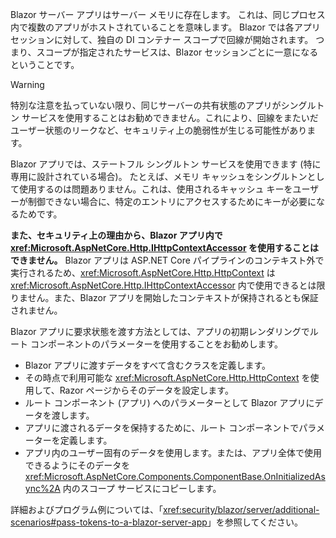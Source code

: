 Blazor サーバー アプリはサーバー メモリに存在します。 これは、同じプロセス内で複数のアプリがホストされていることを意味します。 Blazor では各アプリ セッションに対して、独自の DI コンテナー スコープで回線が開始されます。 つまり、スコープが指定されたサービスは、Blazor セッションごとに一意になるということです。

> [!WARNING]
> 特別な注意を払っていない限り、同じサーバーの共有状態のアプリがシングルトン サービスを使用することはお勧めできません。これにより、回線をまたいだユーザー状態のリークなど、セキュリティ上の脆弱性が生じる可能性があります。

Blazor アプリでは、ステートフル シングルトン サービスを使用できます (特に専用に設計されている場合)。 たとえば、メモリ キャッシュをシングルトンとして使用するのは問題ありません。これは、使用されるキャッシュ キーをユーザーが制御できない場合に、特定のエントリにアクセスするためにキーが必要になるためです。

**また、セキュリティ上の理由から、Blazor アプリ内で <xref:Microsoft.AspNetCore.Http.IHttpContextAccessor> を使用することはできません。** Blazor アプリは ASP.NET Core パイプラインのコンテキスト外で実行されるため、<xref:Microsoft.AspNetCore.Http.HttpContext> は <xref:Microsoft.AspNetCore.Http.IHttpContextAccessor> 内で使用できるとは限りません。また、Blazor アプリを開始したコンテキストが保持されるとも保証されません。

Blazor アプリに要求状態を渡す方法としては、アプリの初期レンダリングでルート コンポーネントのパラメーターを使用することをお勧めします。

* Blazor アプリに渡すデータをすべて含むクラスを定義します。
* その時点で利用可能な <xref:Microsoft.AspNetCore.Http.HttpContext> を使用して、Razor ページからそのデータを設定します。
* ルート コンポーネント (アプリ) へのパラメーターとして Blazor アプリにデータを渡します。
* アプリに渡されるデータを保持するために、ルート コンポーネントでパラメーターを定義します。
* アプリ内のユーザー固有のデータを使用します。または、アプリ全体で使用できるようにそのデータを <xref:Microsoft.AspNetCore.Components.ComponentBase.OnInitializedAsync%2A> 内のスコープ サービスにコピーします。

詳細およびプログラム例については、「<xref:security/blazor/server/additional-scenarios#pass-tokens-to-a-blazor-server-app>」を参照してください。
